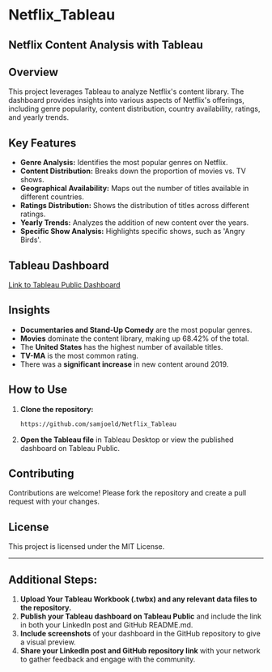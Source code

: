 # Netflix_Tableau
## Netflix Content Analysis with Tableau

## Overview
This project leverages Tableau to analyze Netflix's content library. The dashboard provides insights into various aspects of Netflix's offerings, including genre popularity, content distribution, country availability, ratings, and yearly trends.

## Key Features
- **Genre Analysis:** Identifies the most popular genres on Netflix.
- **Content Distribution:** Breaks down the proportion of movies vs. TV shows.
- **Geographical Availability:** Maps out the number of titles available in different countries.
- **Ratings Distribution:** Shows the distribution of titles across different ratings.
- **Yearly Trends:** Analyzes the addition of new content over the years.
- **Specific Show Analysis:** Highlights specific shows, such as 'Angry Birds'.

## Tableau Dashboard
[Link to Tableau Public Dashboard](https://public.tableau.com/views/Netflix_17212286683510/Dashboard1?:language=en-US&:sid=&:redirect=auth&:display_count=n&:origin=viz_share_link) <!-- Replace with your actual Tableau Public Dashboard link -->

## Insights
- **Documentaries and Stand-Up Comedy** are the most popular genres.
- **Movies** dominate the content library, making up 68.42% of the total.
- The **United States** has the highest number of available titles.
- **TV-MA** is the most common rating.
- There was a **significant increase** in new content around 2019.

## How to Use
1. **Clone the repository:**
    ```bash
   https://github.com/samjoeld/Netflix_Tableau
    ```
2. **Open the Tableau file** in Tableau Desktop or view the published dashboard on Tableau Public.

## Contributing
Contributions are welcome! Please fork the repository and create a pull request with your changes.

## License
This project is licensed under the MIT License.

---

## Additional Steps:
1. **Upload Your Tableau Workbook (.twbx) and any relevant data files to the repository.**
2. **Publish your Tableau dashboard on Tableau Public** and include the link in both your LinkedIn post and GitHub README.md.
3. **Include screenshots** of your dashboard in the GitHub repository to give a visual preview.
4. **Share your LinkedIn post and GitHub repository link** with your network to gather feedback and engage with the community.

